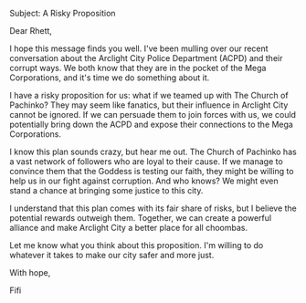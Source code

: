 Subject: A Risky Proposition

Dear Rhett,

I hope this message finds you well. I've been mulling over our recent conversation about the Arclight City Police Department (ACPD) and their corrupt ways. We both know that they are in the pocket of the Mega Corporations, and it's time we do something about it.

I have a risky proposition for us: what if we teamed up with The Church of Pachinko? They may seem like fanatics, but their influence in Arclight City cannot be ignored. If we can persuade them to join forces with us, we could potentially bring down the ACPD and expose their connections to the Mega Corporations.

I know this plan sounds crazy, but hear me out. The Church of Pachinko has a vast network of followers who are loyal to their cause. If we manage to convince them that the Goddess is testing our faith, they might be willing to help us in our fight against corruption. And who knows? We might even stand a chance at bringing some justice to this city.

I understand that this plan comes with its fair share of risks, but I believe the potential rewards outweigh them. Together, we can create a powerful alliance and make Arclight City a better place for all choombas.

Let me know what you think about this proposition. I'm willing to do whatever it takes to make our city safer and more just.

With hope,

Fifi